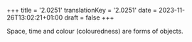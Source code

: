 +++
title = '2.0251'
translationKey = '2.0251'
date = 2023-11-26T13:02:21+01:00
draft = false
+++

Space, time and colour (colouredness) are forms of objects.

